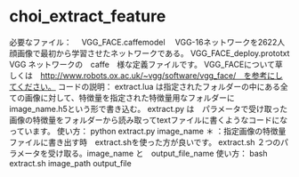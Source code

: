 # choi_extract_feature

必要なファイル：
　VGG_FACE.caffemodel 　VGG-16ネットワークを2622人顔画像で最初から学習させたネットワークである。
VGG_FACE_deploy.prototxt VGG ネットワークの　caffe　様な定義ファイルです。
VGG_FACEについて草しくは　http://www.robots.ox.ac.uk/~vgg/software/vgg_face/　を参考にしてください。
コードの説明：
 extract.lua は指定されたフォルダーの中にある全ての画像に対して、特徴量を指定された特徴量用なフォルダーに　image_name.h5という形で書き込む。
 extract.py は　パラメータで受け取った画像の特徴量をフォルダーから読み取ってtextファイルに書くようなコードになっています。
使い方： python extract.py image_name
＊	：指定画像の特徴量ファイルに書き出す時　extract.shを使った方が良いです。
 extract.sh ２つのパラメータを受け取る。image_name と　output_file_name
   使い方： bash extract.sh image_path output_file
